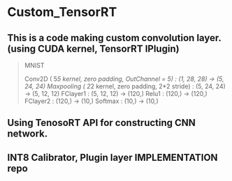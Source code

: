 # Custom_TensorRT

## This is a code making custom convolution layer.(using CUDA kernel, TensorRT IPlugin)

> MNIST
>
> Conv2D ( 5*5 kernel, zero padding, OutChannel = 5) : (1, 28, 28) -> (5, 24, 24)
> Maxpooling ( 2*2 kernel, zero padding, 2*2 stride) : (5, 24, 24) -> (5, 12, 12)
> FClayer1 : (5, 12, 12) -> (120,)
> Relu1 : (120,) -> (120,)
> FClayer2 : (120,) -> (10,)
> Softmax : (10,) -> (10,)

## Using TenosoRT API for constructing CNN network.

## INT8 Calibrator, Plugin layer IMPLEMENTATION repo
